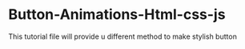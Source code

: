 # Button-Animations-Html-css-js
This tutorial file will provide u different method to make stylish button
